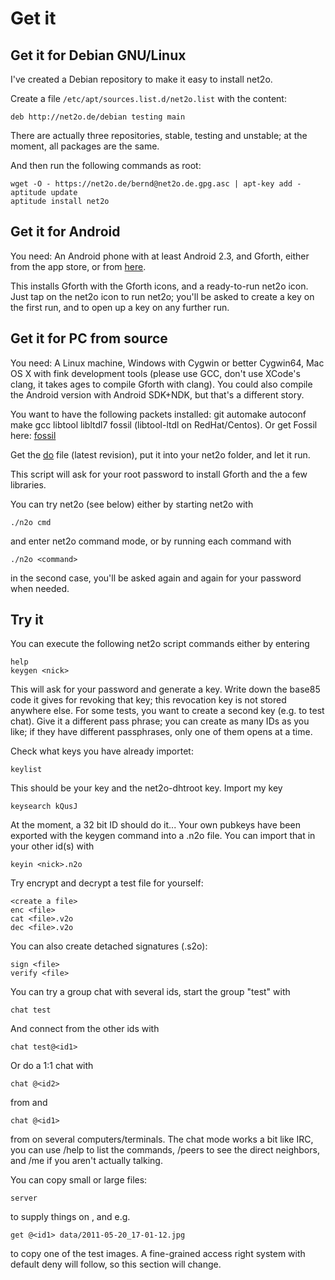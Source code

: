 Get it
======

Get it for Debian GNU/Linux
---------------------------

I've created a Debian repository to make it easy to install net2o.

Create a file `/etc/apt/sources.list.d/net2o.list` with the content:

    deb http://net2o.de/debian testing main

There are actually three repositories, stable, testing and unstable;
at the moment, all packages are the same.

And then run the following commands as root:

    wget -O - https://net2o.de/bernd@net2o.de.gpg.asc | apt-key add -
    aptitude update
    aptitude install net2o

Get it for Android
------------------

You need: An Android phone with at least Android 2.3, and Gforth,
either from the app store, or from [here](https://net2o.de/Gforth.apk).

This installs Gforth with the Gforth icons, and a ready-to-run net2o
icon.  Just tap on the net2o icon to run net2o; you'll be asked to
create a key on the first run, and to open up a key on any further run.

Get it for PC from source
-------------------------

You need: A Linux machine, Windows with Cygwin or better Cygwin64, Mac
OS X with fink development tools (please use GCC, don't use XCode's
clang, it takes ages to compile Gforth with clang).  You could also
compile the Android version with Android SDK+NDK, but that's a different story.

You want to have the following packets installed: git automake
autoconf make gcc libtool libltdl7 fossil (libtool-ltdl on
RedHat/Centos). Or get Fossil here:
[fossil](http://www.fossil-scm.org/index.html/doc/tip/www/index.wiki)

Get the [do](https://fossil.net2o.de/net2o/doc/trunk/do) file
(latest revision), put it into your net2o folder, and let it run.

This script will ask for your root password to install Gforth and the
a few libraries.

You can try net2o (see below) either by starting net2o with

    ./n2o cmd

and enter net2o command mode, or by running each command with

    ./n2o <command>

in the second case, you'll be asked again and again for your password
when needed.

Try it
------

You can execute the following net2o script commands either by entering

    help
    keygen <nick>

This will ask for your password and generate a key.  Write down the
base85 code it gives for revoking that key; this revocation key is not
stored anywhere else.  For some tests, you want to create a second key
(e.g. to test chat).  Give it a different pass phrase; you can create
as many IDs as you like; if they have different passphrases, only one
of them opens at a time.

Check what keys you have already importet:

    keylist

This should be your key and the net2o-dhtroot key.  Import my key

    keysearch kQusJ

At the moment, a 32 bit ID should do it...  Your own pubkeys have been
exported with the keygen command into a <nick>.n2o file.  You can
import that in your other id(s) with

    keyin <nick>.n2o

Try encrypt and decrypt a test file for yourself:

    <create a file>
    enc <file>
    cat <file>.v2o
    dec <file>.v2o

You can also create detached signatures (<file>.s2o):

    sign <file>
    verify <file>

You can try a group chat with several ids, start the group "test" with <id1>

    chat test

And connect from the other ids with

    chat test@<id1>

Or do a 1:1 chat with

    chat @<id2>

from <id1> and

    chat @<id1>

from <id2> on several computers/terminals.  The chat mode works a bit like IRC,
you can use /help to list the commands, /peers to see the direct
neighbors, and /me <action> if you aren't actually talking.

You can copy small or large files:

    server

to supply things on <id1>, and e.g.

    get @<id1> data/2011-05-20_17-01-12.jpg

to copy one of the test images.  A fine-grained access right system
with default deny will follow, so this section will change.